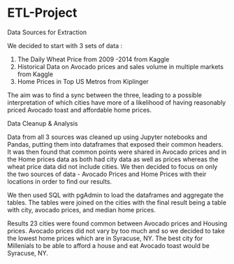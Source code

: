 # ETL-Project

Data Sources for Extraction

We decided to start with 3 sets of data :
1. The Daily Wheat Price from 2009 -2014 from Kaggle
2. Historical Data on Avocado prices and sales volume in multiple markets from Kaggle
3. Home Prices in Top US Metros from Kiplinger

The aim was to find a sync between the three, leading to a possible interpretation of which cities have more of a likelihood of having reasonably priced Avocado toast and affordable home prices.


Data Cleanup & Analysis

Data from all 3 sources was cleaned up using Jupyter notebooks and Pandas, putting them into dataframes that exposed their common headers. It was then found that common points were shared in Avocado prices and in the Home prices data as both had city data as well as prices whereas the wheat price data did not include cities. We then decided to focus on only the two sources of data - Avocado Prices and Home Prices with their locations in order to find our results.

We then used SQL with pgAdmin to load the dataframes and aggregate the tables. The tables were joined on the cities with the final result being a table with city, avocado prices, and median home prices.

Results
23 cities were found common between Avocado prices and Housing prices. Avocado prices did not vary by too much and so we decided to take the lowest home prices which are in Syracuse, NY. The best city for Millenials to be able to afford a house and eat Avocado toast would be Syracuse, NY. 










